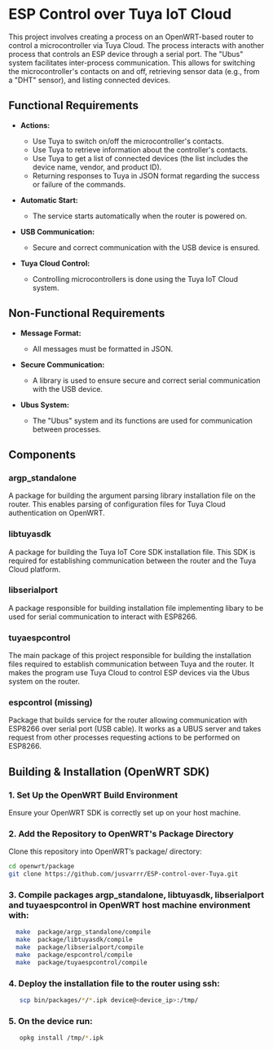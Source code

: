 # ESP Control over Tuya IoT Cloud
This project involves creating a process on an OpenWRT-based router to control a microcontroller via Tuya Cloud. The process interacts with another process that controls an ESP device through a serial port. The "Ubus" system facilitates inter-process communication. This allows for switching the microcontroller's contacts on and off, retrieving sensor data (e.g., from a "DHT" sensor), and listing connected devices.

## Functional Requirements

- **Actions:**
  - Use Tuya to switch on/off the microcontroller's contacts.
  - Use Tuya to retrieve information about the controller's contacts.
  - Use Tuya to get a list of connected devices (the list includes the device name, vendor, and product ID).
  - Returning responses to Tuya in JSON format regarding the success or failure of the commands.

- **Automatic Start:**
  - The service starts automatically when the router is powered on.

- **USB Communication:**
  - Secure and correct communication with the USB device is ensured.

- **Tuya Cloud Control:**
  - Controlling microcontrollers is done using the Tuya IoT Cloud system.

## Non-Functional Requirements

- **Message Format:**
  - All messages must be formatted in JSON.

- **Secure Communication:**
  - A library is used to ensure secure and correct serial communication with the USB device.

- **Ubus System:**
  - The "Ubus" system and its functions are used for communication between processes.

## Components
### argp_standalone  
A package for building the argument parsing library installation file on the router. This enables parsing of configuration files for Tuya Cloud authentication on OpenWRT.  

### libtuyasdk  
A package for building the Tuya IoT Core SDK installation file. This SDK is required for establishing communication between the router and the Tuya Cloud platform.

### libserialport
A package responsible for building installation file implementing libary to be used for serial communication to interact with ESP8266.

### tuyaespcontrol
The main package of this project responsible for building the installation files required to establish communication between Tuya and the router. It makes the program use Tuya Cloud to control ESP devices via the Ubus system on the router.

### espcontrol (missing)
Package that builds service for the router allowing communication with ESP8266 over serial port (USB cable). It works as a UBUS server and takes request from other processes requesting actions to be performed on ESP8266.

## Building & Installation (OpenWRT SDK)  

### 1. Set Up the OpenWRT Build Environment  
Ensure your OpenWRT SDK is correctly set up on your host machine.  

### 2. Add the Repository to OpenWRT's Package Directory  
Clone this repository into OpenWRT’s package/ directory:  
```bash
cd openwrt/package
git clone https://github.com/jusvarrr/ESP-control-over-Tuya.git
```

### 3. Compile packages argp_standalone, libtuyasdk, libserialport and tuyaespcontrol in OpenWRT host machine environment with:
   
```bash
  make  package/argp_standalone/compile
  make  package/libtuyasdk/compile
  make  package/libserialport/compile
  make  package/espcontrol/compile
  make  package/tuyaespcontrol/compile
```

### 4. Deploy the installation file to the router using ssh:
   
```bash
   scp bin/packages/*/*.ipk device@<device_ip>:/tmp/
```

### 5. On the device run:
   
```bash
   opkg install /tmp/*.ipk
```

